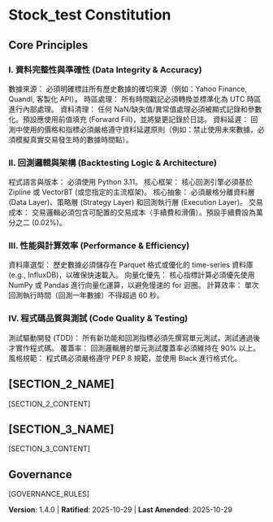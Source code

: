 <!--
Sync Impact Report:
- Version change: 1.3.0 → 1.4.0
- Modified principles: None
- Added sections:
    - III. 性能與計算效率 (Performance & Efficiency)
    - IV. 程式碼品質與測試 (Code Quality & Testing)
- Removed sections: None
- Templates requiring updates:
    - ⚠ .specify/templates/plan-template.md
    - ⚠ .specify/templates/spec-template.md
    - ⚠ .specify/templates/tasks-template.md
- Follow-up TODOs:
    - TODO(SECTION_2_NAME): Define section name.
    - TODO(SECTION_2_CONTENT): Define section content.
    - TODO(SECTION_3_NAME): Define section name.
    - TODO(SECTION_3_CONTENT): Define section content.
    - TODO(GOVERNANCE_RULES): Define governance rules.
    - TODO(RATIFICATION_DATE): Confirm ratification date.
-->
# Stock_test Constitution

## Core Principles

### I. 資料完整性與準確性 (Data Integrity & Accuracy)
數據來源： 必須明確標註所有歷史數據的確切來源（例如：Yahoo Finance, Quandl, 客製化 API）。
時區處理： 所有時間戳記必須轉換並標準化為 UTC 時區進行內部處理。
資料清理： 任何 NaN/缺失值/異常值處理必須被顯式記錄和參數化。預設應使用前值填充 (Forward Fill)，並將變更記錄於日誌。
資料延遲： 回測中使用的價格和指標必須嚴格遵守資料延遲原則（例如：禁止使用未來數據，必須模擬真實交易發生時的數據時間點）。

### II. 回測邏輯與架構 (Backtesting Logic & Architecture)
程式語言與版本： 必須使用 Python 3.11。
核心框架： 核心回測引擎必須基於 Zipline 或 VectorBT (或您指定的主流框架)。
核心抽象： 必須嚴格分離資料層 (Data Layer)、策略層 (Strategy Layer) 和回測執行層 (Execution Layer)。
交易成本： 交易邏輯必須包含可配置的交易成本（手續費和滑價）。預設手續費設為萬分之二 (0.02%)。

### III. 性能與計算效率 (Performance & Efficiency)
資料庫選型： 歷史數據必須儲存在 Parquet 格式或優化的 time-series 資料庫 (e.g., InfluxDB)，以確保快速載入。
向量化優先： 核心指標計算必須優先使用 NumPy 或 Pandas 進行向量化運算，以避免慢速的 for 迴圈。
計算效率： 單次回測執行時間（回測一年數據）不得超過 60 秒。

### IV. 程式碼品質與測試 (Code Quality & Testing)
測試驅動開發 (TDD)： 所有新功能和回測指標必須先撰寫單元測試，測試通過後才實作程式碼。
覆蓋率： 回測邏輯層的單元測試覆蓋率必須維持在 90% 以上。
風格規範： 程式碼必須嚴格遵守 PEP 8 規範，並使用 Black 進行格式化。

## [SECTION_2_NAME]
<!-- Example: Additional Constraints, Security Requirements, Performance Standards, etc. -->

[SECTION_2_CONTENT]
<!-- Example: Technology stack requirements, compliance standards, deployment policies, etc. -->

## [SECTION_3_NAME]
<!-- Example: Development Workflow, Review Process, Quality Gates, etc. -->

[SECTION_3_CONTENT]
<!-- Example: Code review requirements, testing gates, deployment approval process, etc. -->

## Governance
<!-- Example: Constitution supersedes all other practices; Amendments require documentation, approval, migration plan -->

[GOVERNANCE_RULES]
<!-- Example: All PRs/reviews must verify compliance; Complexity must be justified; Use [GUIDANCE_FILE] for runtime development guidance -->

**Version**: 1.4.0 | **Ratified**: 2025-10-29 | **Last Amended**: 2025-10-29
